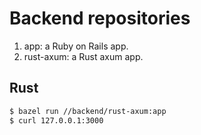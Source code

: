 # Backend repositories

1. app: a Ruby on Rails app.
2. rust-axum: a Rust axum app.

## Rust

```bash
$ bazel run //backend/rust-axum:app
$ curl 127.0.0.1:3000
```